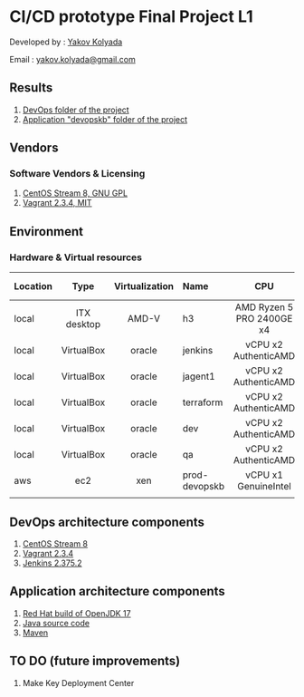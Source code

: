 # CI/CD prototype Final Project L1

Developed by : [Yakov Kolyada](https://github.com/y-kolyada)

Email : [yakov.kolyada@gmail.com](mailto:yakov.kolyada@gmail.com)

## Results
1. [DevOps folder of the project](https://github.com/y-kolyada/final-project-devops)
2. [Application "devopskb" folder of the project](https://github.com/y-kolyada/devopskb)

## Vendors
### Software Vendors & Licensing
1. [CentOS Stream 8, GNU GPL](https://www.centos.org/centos-stream/)
2. [Vagrant 2.3.4, MIT](https://developer.hashicorp.com/vagrant/downloads)

## Environment

### Hardware & Virtual resources
| Location | Type         | Virtualization | Name          | CPU                        | RAM   | HDD   | Architecture | FS Type  |
|:---------|:------------:|:--------------:|:--------------|:--------------------------:|:-----:|:-----:|:------------:|:--------:|
| local    | ITX desktop  | AMD-V          | h3            | AMD Ryzen 5 PRO 2400GE x4  | 64GB  | 1TB   | x86_64       | xfs      |
| local    | VirtualBox   | oracle         | jenkins       | vCPU x2 AuthenticAMD       | 3GB   | 12GB  | x86_64       | xfs      |
| local    | VirtualBox   | oracle         | jagent1       | vCPU x2 AuthenticAMD       | 1GB   | 10GB  | x86_64       | xfs      |
| local    | VirtualBox   | oracle         | terraform     | vCPU x2 AuthenticAMD       | 3GB   | 10GB  | x86_64       | xfs      |
| local    | VirtualBox   | oracle         | dev           | vCPU x2 AuthenticAMD       | 3GB   | 10GB  | x86_64       | xfs      |
| local    | VirtualBox   | oracle         | qa            | vCPU x2 AuthenticAMD       | 3GB   | 10GB  | x86_64       | xfs      |
| aws      | ec2          | xen            | prod-devopskb | vCPU x1 GenuineIntel       | 1GB   | 10GB  | x86_64       | xfs      |
|          |              |                |               |                            |       |       |              |          |

## DevOps architecture components

1. [CentOS Stream 8](https://www.centos.org/centos-stream/)
2. [Vagrant 2.3.4](https://developer.hashicorp.com/vagrant/downloads)
3. [Jenkins 2.375.2](https://github.com/y-kolyada/final-project-devops/blob/main/jenkins/README.md)

## Application architecture components
1. [Red Hat build of OpenJDK 17](https://developers.redhat.com/products/openjdk/download)
2. [Java source code](https://github.com/y-kolyada/devopskb/tree/main/src/main)
3. [Maven](https://github.com/y-kolyada/devopskb/blob/main/pom.xml)

## TO DO (future improvements)

1. Make Key Deployment Center